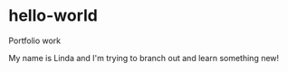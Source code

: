 # hello-world
Portfolio work

My name is Linda and I'm trying to branch out and learn something new!
